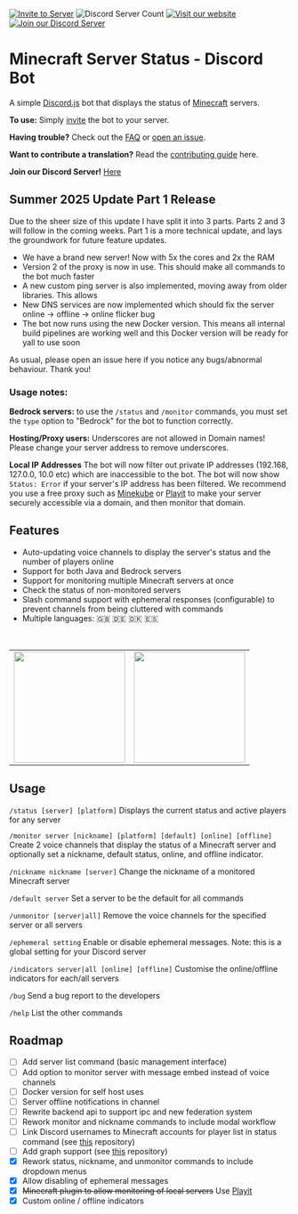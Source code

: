 [![Invite to Server](https://img.shields.io/static/v1?label=&message=Invite%20to%20Server&color=forestgreen)](https://discord.com/api/oauth2/authorize?client_id=788083161296273517&permissions=269485072&scope=bot%20applications.commands)
![Discord Server Count](https://img.shields.io/endpoint?url=https%3A%2F%2Fmcstatusbot-delegate-production.up.railway.app%2Fcount%2FgetFormatted)
[![Visit our website](https://img.shields.io/static/v1?label=&message=Website&color=purple)](https://mcstatusbot.com/)
[![Join our Discord Server](https://img.shields.io/static/v1?label=&message=Join%20Our%20Discord%20Server&color=blue)](https://discord.gg/FVuSmQx5tJ)

# Minecraft Server Status - Discord Bot

A simple [Discord.js](https://www.npmjs.com/package/discord.js) bot that displays the status of [Minecraft](https://minecraft.gamepedia.com) servers.

**To use:** Simply [invite](https://discord.com/api/oauth2/authorize?client_id=788083161296273517&permissions=269485072&scope=bot%20applications.commands) the
bot to your server.

**Having trouble?** Check out the [FAQ](https://github.com/RahulR100/mcstatusbot/issues/154) or [open an issue](https://github.com/RahulR100/mcstatusbot/issues/new).

**Want to contribute a translation?** Read the [contributing guide](https://github.com/tedztar/mcstatusbot/blob/V0.2/CONTRIBUTING.md) here.

**Join our Discord Server!** [Here](https://discord.gg/FVuSmQx5tJ)

## Summer 2025 Update Part 1 Release

Due to the sheer size of this update I have split it into 3 parts. Parts 2 and 3 will follow in the coming weeks.
Part 1 is a more technical update, and lays the groundwork for future feature updates.

- We have a brand new server! Now with 5x the cores and 2x the RAM
- Version 2 of the proxy is now in use. This should make all commands to the bot much faster
- A new custom ping server is also implemented, moving away from older libraries. This allows
- New DNS services are now implemented which should fix the server online -> offline -> online flicker bug
- The bot now runs using the new Docker version. This means all internal build pipelines are working well and this Docker version will be ready for yall to use soon

As usual, please open an issue here if you notice any bugs/abnormal behaviour. Thank you!

### Usage notes:

**Bedrock servers:** to use the `/status` and `/monitor` commands, you must set the `type` option to "Bedrock" for the bot to function correctly.

**Hosting/Proxy users:** Underscores are not allowed in Domain names! Please change your server address to remove underscores.

**Local IP Addresses** The bot will now filter out private IP addresses (192.168, 127.0.0, 10.0 etc) which are inaccessible to the bot. The bot will now show `Status: Error` if your server's IP address has been filtered. We recommend you use a free proxy such as [Minekube](https://connect.minekube.com/) or [Playit](https://playit.gg/) to make your server securely accessible via a domain, and then monitor that domain.

## Features

- Auto-updating voice channels to display the server's status and the number of players online
- Support for both Java and Bedrock servers
- Support for monitoring multiple Minecraft servers at once
- Check the status of non-monitored servers
- Slash command support with ephemeral responses (configurable) to prevent channels from being cluttered with commands
- Multiple languages: 🇬🇧 🇩🇪 🇩🇰 🇪🇸

<br>
<table style='border: none'>
<tr>
<td>
<img src="./assets/channels.png" height="200" />
</td>
<td>
<img src="./assets/status.png" height="200" />
</td>
</tr>
</table>

## Usage

`/status [server] [platform]` Displays the current status and active players for any server

`/monitor server [nickname] [platform] [default] [online] [offline]` Create 2 voice channels that display the status of a Minecraft server and optionally set a nickname, default status, online, and offline indicator.

`/nickname nickname [server]` Change the nickname of a monitored Minecraft server

`/default server` Set a server to be the default for all commands

`/unmonitor [server|all]` Remove the voice channels for the specified server or all servers

`/ephemeral setting` Enable or disable ephemeral messages. Note: this is a global setting for your Discord server

`/indicators server|all [online] [offline]` Customise the online/offline indicators for each/all servers

`/bug` Send a bug report to the developers

`/help` List the other commands

## Roadmap

- [ ] Add server list command (basic management interface)
- [ ] Add option to monitor server with message embed instead of voice channels
- [ ] Docker version for self host uses
- [ ] Server offline notifications in channel
- [ ] Rewrite backend api to support ipc and new federation system
- [ ] Rework monitor and nickname commands to include modal workflow
- [ ] Link Discord usernames to Minecraft accounts for player list in status command (see [this](https://github.com/dommilosz/minecraft-auth) repository)
- [ ] Add graph support (see [this](https://github.com/cappig/MC-status-bot) repository)
- [x] Rework status, nickname, and unmonitor commands to include dropdown menus
- [x] Allow disabling of ephemeral messages
- [x] ~~Minecraft plugin to allow monitoring of local servers~~ Use [Playit](https://playit.gg/)
- [x] Custom online / offline indicators
